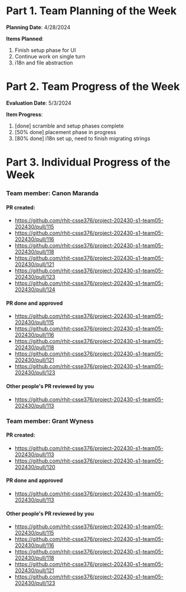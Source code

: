 # Part 1. Team Planning of the Week
**Planning Date**: 4/28/2024

**Items Planned**:
1. Finish setup phase for UI
2. Continue work on single turn
3. i18n and file abstraction

# Part 2. Team Progress of the Week
**Evaluation Date**: 5/3/2024

**Item Progress**:
1. [done] scramble and setup phases complete
2. [50% done] placement phase in progress
3. [80% done] i18n set up, need to finish migrating strings

# Part 3. Individual Progress of the Week
### Team member: Canon Maranda
#### PR created:
- https://github.com/rhit-csse376/project-202430-s1-team05-202430/pull/115
- https://github.com/rhit-csse376/project-202430-s1-team05-202430/pull/116
- https://github.com/rhit-csse376/project-202430-s1-team05-202430/pull/118
- https://github.com/rhit-csse376/project-202430-s1-team05-202430/pull/121
- https://github.com/rhit-csse376/project-202430-s1-team05-202430/pull/123
- https://github.com/rhit-csse376/project-202430-s1-team05-202430/pull/124

#### PR done and approved
- https://github.com/rhit-csse376/project-202430-s1-team05-202430/pull/115
- https://github.com/rhit-csse376/project-202430-s1-team05-202430/pull/116
- https://github.com/rhit-csse376/project-202430-s1-team05-202430/pull/118
- https://github.com/rhit-csse376/project-202430-s1-team05-202430/pull/121
- https://github.com/rhit-csse376/project-202430-s1-team05-202430/pull/123

#### Other people's PR reviewed by you
- https://github.com/rhit-csse376/project-202430-s1-team05-202430/pull/113

### Team member: Grant Wyness
#### PR created:
- https://github.com/rhit-csse376/project-202430-s1-team05-202430/pull/113
- https://github.com/rhit-csse376/project-202430-s1-team05-202430/pull/120

#### PR done and approved
- https://github.com/rhit-csse376/project-202430-s1-team05-202430/pull/113

#### Other people's PR reviewed by you
- https://github.com/rhit-csse376/project-202430-s1-team05-202430/pull/115
- https://github.com/rhit-csse376/project-202430-s1-team05-202430/pull/116
- https://github.com/rhit-csse376/project-202430-s1-team05-202430/pull/118
- https://github.com/rhit-csse376/project-202430-s1-team05-202430/pull/121
- https://github.com/rhit-csse376/project-202430-s1-team05-202430/pull/123
